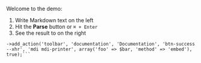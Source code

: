 Welcome to the demo:

1. Write Markdown text on the left
2. Hit the __Parse__ button or `⌘ + Enter`
3. See the result to on the right

```$this
->add_action('toolbar', 'documentation', 'Documentation', 'btn-success --xhr', 'mdi mdi-printer', array('foo' => $bar, 'method' => 'embed'), true);```
